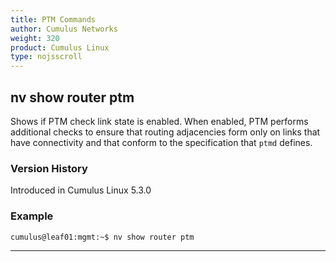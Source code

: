 ```yaml
---
title: PTM Commands
author: Cumulus Networks
weight: 320
product: Cumulus Linux
type: nojsscroll
---
```

## nv show router ptm

Shows if PTM check link state is enabled. When enabled, PTM performs additional checks to ensure that routing adjacencies form only on links that have connectivity and that conform to the specification that `ptmd` defines.

### Version History

Introduced in Cumulus Linux 5.3.0

### Example

```
cumulus@leaf01:mgmt:~$ nv show router ptm
```

- - -
